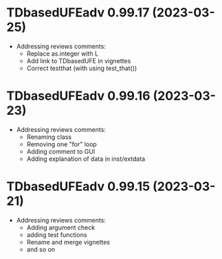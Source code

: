 # TDbasedUFEadv 0.99.17 (2023-03-25)

-  Addressing reviews comments:
   * Replace as.integer with L
   * Add link to TDbasedUFE in vignettes
   * Correct testthat (with using test_that())

# TDbasedUFEadv 0.99.16 (2023-03-23)

- Addressing reviews comments:
  * Renaming class
  * Removing one "for" loop
  * Adding comment to GUI
  * Adding explanation of data in inst/extdata

# TDbasedUFEadv 0.99.15 (2023-03-21)

- Addressing reviews comments:
  * Adding argument check
  * adding test functions
  * Rename and merge vignettes
  * and so on 
